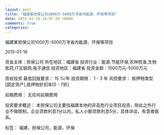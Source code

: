 ```yaml
---
layout: post
title: "福建某担保公司1000万-5000万寻省内能源、环保等项目"
date: 2015-01-16 14:07:59 +0800
comments: true
categories: 
---
```

福建某担保公司1000万-5000万寻省内能源、环保等项目



2015-01-16

资金主体：担保公司
所在地区：福建省
投资行业：能源,节能环保,农林牧渔,生物医药,IT互联网,电子通信
投资地区：福建省
投资金额：1000万元-5000万元

债权投资
最低回报要求：
                            15 %/年
                                                                                投资期限：
                            1 - 3 年
                                                                                                                                        风控要求：
                            抵押物类型[固定资产],抵押物折扣率[5 - 7折]

前期费用：
无任何前期费用

投资要求概述：
本担保公司主要找福建本地的非高危行业项目投资，除此之外行业不做限制。企业贷款利息1分以内，私人小额贷款利息5分，具体详谈，有意者联系。

标签：
福建，担保公司，能源，环保

